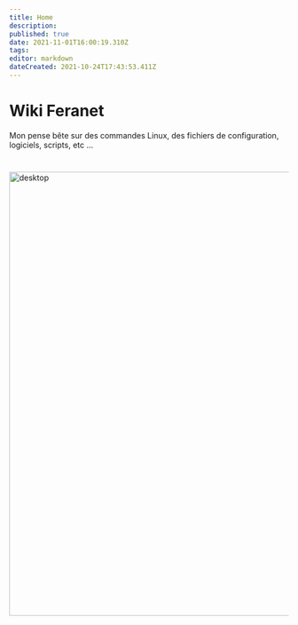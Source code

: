 ```yaml
---
title: Home
description: 
published: true
date: 2021-11-01T16:00:19.310Z
tags: 
editor: markdown
dateCreated: 2021-10-24T17:43:53.411Z
---
```


# Wiki Feranet
Mon pense bête sur des commandes Linux, des fichiers de configuration, logiciels, scripts, etc ...

<div style="margin-top:40px;">
	<img src="/burea.svg" alt="desktop" width="800px" />
</div>